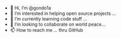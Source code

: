 - 👋 Hi, I’m @gondo1a
- 👀 I’m interested in helping open source projects ...
- 🌱 I’m currently learning code stuff ...
- 💞️ I’m looking to collaborate on world peace...
- 📫 How to reach me ...  thru GitHub

<!---
gondo1a/gondo1a is a ✨ special ✨ repository because its `README.md` (this file) appears on your GitHub profile.
You can click the Preview link to take a look at your changes.
--->
